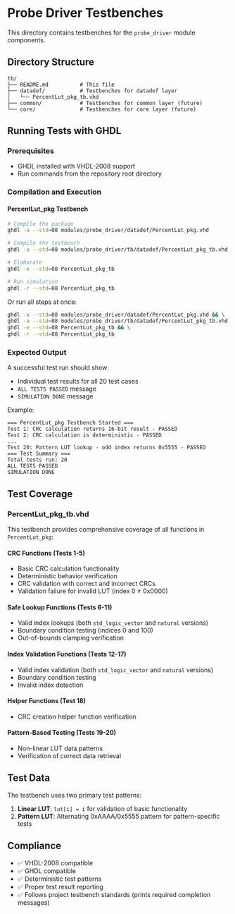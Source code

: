 # Probe Driver Testbenches

This directory contains testbenches for the `probe_driver` module components.

## Directory Structure

```
tb/
├── README.md          # This file
├── datadef/           # Testbenches for datadef layer
│   └── PercentLut_pkg_tb.vhd
├── common/            # Testbenches for common layer (future)
└── core/              # Testbenches for core layer (future)
```

## Running Tests with GHDL

### Prerequisites
- GHDL installed with VHDL-2008 support
- Run commands from the repository root directory

### Compilation and Execution

#### PercentLut_pkg Testbench

```bash
# Compile the package
ghdl -a --std=08 modules/probe_driver/datadef/PercentLut_pkg.vhd

# Compile the testbench
ghdl -a --std=08 modules/probe_driver/tb/datadef/PercentLut_pkg_tb.vhd

# Elaborate
ghdl -e --std=08 PercentLut_pkg_tb

# Run simulation
ghdl -r --std=08 PercentLut_pkg_tb
```

Or run all steps at once:
```bash
ghdl -a --std=08 modules/probe_driver/datadef/PercentLut_pkg.vhd && \
ghdl -a --std=08 modules/probe_driver/tb/datadef/PercentLut_pkg_tb.vhd && \
ghdl -e --std=08 PercentLut_pkg_tb && \
ghdl -r --std=08 PercentLut_pkg_tb
```

### Expected Output

A successful test run should show:
- Individual test results for all 20 test cases
- `ALL TESTS PASSED` message
- `SIMULATION DONE` message

Example:
```
=== PercentLut_pkg Testbench Started ===
Test 1: CRC calculation returns 16-bit result - PASSED
Test 2: CRC calculation is deterministic - PASSED
...
Test 20: Pattern LUT lookup - odd index returns 0x5555 - PASSED
=== Test Summary ===
Total tests run: 20
ALL TESTS PASSED
SIMULATION DONE
```

## Test Coverage

### PercentLut_pkg_tb.vhd

This testbench provides comprehensive coverage of all functions in `PercentLut_pkg`:

#### CRC Functions (Tests 1-5)
- Basic CRC calculation functionality
- Deterministic behavior verification
- CRC validation with correct and incorrect CRCs
- Validation failure for invalid LUT (index 0 ≠ 0x0000)

#### Safe Lookup Functions (Tests 6-11)
- Valid index lookups (both `std_logic_vector` and `natural` versions)
- Boundary condition testing (indices 0 and 100)
- Out-of-bounds clamping verification

#### Index Validation Functions (Tests 12-17)
- Valid index validation (both `std_logic_vector` and `natural` versions)
- Boundary condition testing
- Invalid index detection

#### Helper Functions (Test 18)
- CRC creation helper function verification

#### Pattern-Based Testing (Tests 19-20)
- Non-linear LUT data patterns
- Verification of correct data retrieval

## Test Data

The testbench uses two primary test patterns:

1. **Linear LUT**: `lut[i] = i` for validation of basic functionality
2. **Pattern LUT**: Alternating 0xAAAA/0x5555 pattern for pattern-specific tests

## Compliance

- ✅ VHDL-2008 compatible
- ✅ GHDL compatible 
- ✅ Deterministic test patterns
- ✅ Proper test result reporting
- ✅ Follows project testbench standards (prints required completion messages)